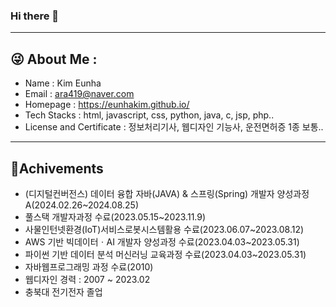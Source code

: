 ### Hi there 👋
---
## 😜 About Me : 
- Name : Kim Eunha
- Email : ara419@naver.com
- Homepage : https://eunhakim.github.io/
- Tech Stacks : html, javascript, css, python, java, c, jsp, php..
- License and Certificate : 정보처리기사, 웹디자인 기능사, 운전면허증 1종 보통..

---
## 🌱Achivements
- (디지털컨버전스) 데이터 융합 자바(JAVA) & 스프링(Spring) 개발자 양성과정 A(2024.02.26~2024.08.25)
- 풀스택 개발자과정 수료(2023.05.15~2023.11.9)
- 사물인턴넷환경(IoT)서비스로봇시스템활용 수료(2023.06.07~2023.08.12)
- AWS 기반 빅데이터ㆍAI 개발자 양성과정 수료(2023.04.03~2023.05.31)
- 파이썬 기반 데이터 분석 머신러닝 교육과정 수료(2023.04.03~2023.05.31)
- 자바웹프로그래밍 과정 수료(2010)
- 웹디자인 경력 : 2007 ~ 2023.02
- 충북대 전기전자 졸업


<!-- **eunhaKim/eunhaKim** is a ✨ _special_ ✨ repository because its `README.md` (this file) appears on your GitHub profile.

Here are some ideas to get you started:

- 🔭 I’m currently working on ...
- 🌱 I’m currently learning ...
- 👯 I’m looking to collaborate on ...
- 🤔 I’m looking for help with ...
- 💬 Ask me about ...
- 📫 How to reach me: ...
- 😄 Pronouns: ...
- ⚡ Fun fact: ... -->

